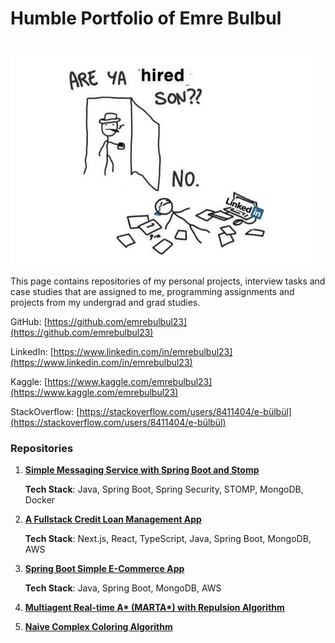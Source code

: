# Humble Portfolio of Emre Bulbul

![](https://raw.githubusercontent.com/emrebulbul23/portfolio-emre-bulbul/2193a2910c9509d75728c36663e8ddd75fa99a5f/are-ya-hired-son.jpg)

This page contains repositories of my personal projects, interview tasks and case studies that are assigned to me, programming assignments and projects from my undergrad and grad studies.

GitHub: [https://github.com/emrebulbul23](https://github.com/emrebulbul23)

LinkedIn: [https://www.linkedin.com/in/emrebulbul23](https://www.linkedin.com/in/emrebulbul23)

Kaggle: [https://www.kaggle.com/emrebulbul23](https://www.kaggle.com/emrebulbul23)

StackOverflow: [https://stackoverflow.com/users/8411404/e-bülbül](https://stackoverflow.com/users/8411404/e-bülbül)

### Repositories

1. [**Simple Messaging Service with Spring Boot and Stomp**](https://github.com/emrebulbul23/simple-messaging-service)

    **Tech Stack**: Java, Spring Boot, Spring Security, STOMP, MongoDB, Docker

2. [**A Fullstack Credit Loan Management App**](https://github.com/emrebulbul23/credit-manager-app-fullstack)

    **Tech Stack**: Next.js, React, TypeScript, Java, Spring Boot, MongoDB, AWS

3. [**Spring Boot Simple E-Commerce App**](https://github.com/emrebulbul23/spring-boot-simple-e-commerce)

    **Tech Stack**: Java, Spring Boot, MongoDB, AWS
    
4. [**Multiagent Real-time A\* (MARTA\*) with Repulsion Algorithm**](https://github.com/emrebulbul23/Multiagent_Real_Time_A_Star_with_Repulsion)

5. [**Naive Complex Coloring Algorithm**](https://github.com/emrebulbul23/NaiveComplexColoring)
